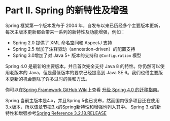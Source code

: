 # Part II. Spring 的新特性及增强
Spring 框架第一个版本发布于 2004 年，自发布以来已历经多个主要版本更新，每次主版本更新都会带来一系列的新特性及功能增强，例如：
* Spring 2.0 提供了 XML 命名空间和 AspectJ 支持
* Spring 2.5 增加了注释驱动（annotation-driven）的配置支持
* Spring 3.0增加了对 Java 5+ 版本的支持和 `@Configuration` 模型

Spring 4.0 是最新的主要版本，并且首次完全支持 Java 8 的特性。你仍然可以使用老版本的 Java，但是最低版本的要求已经提高到 Java SE 6。我们也借主要版本更新的机会删除了许多过时的类和方法。

你可以在[Spring Framework GitHub Wiki](https://github.com/spring-projects/spring-framework/wiki)上查看 [升级 Spring 4.0 的迁移指南](https://github.com/spring-projects/spring-framework/wiki/Migrating-from-earlier-versions-of-the-spring-framework)。

Spring 当前主版本是4.x，并且Spring 5也已发布，然而国内很多项目还在使用3.x版本，所以该章节把3.x的Spring新特性和增强也列入其中。
Spring 3.x的新特性和增强参考[Spring Reference 3.2.18.RELEASE](http://docs.spring.io/spring/docs/3.2.18.RELEASE/spring-framework-reference/htmlsingle/#spring-whats-new)      